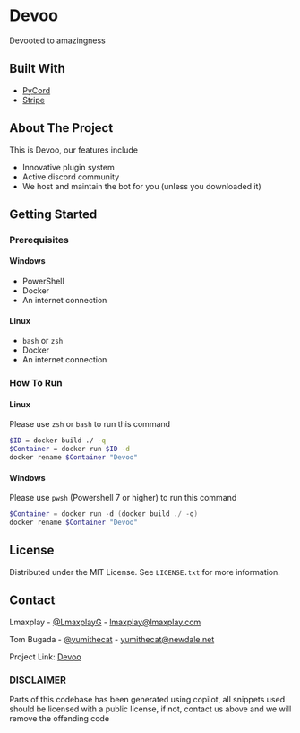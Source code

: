 # Devoo

Devooted to amazingness

## Built With

- [PyCord](https://github.com/Pycord-Development/pycord)
- [Stripe](https://stripe.com/)

## About The Project

This is Devoo, our features include

- Innovative plugin system
- Active discord community
- We host and maintain the bot for you (unless you downloaded it)

## Getting Started

### Prerequisites

#### Windows

- PowerShell
- Docker
- An internet connection

#### Linux

- `bash` or `zsh`
- Docker
- An internet connection

### How To Run

#### Linux

Please use `zsh` or `bash` to run this command

```sh
$ID = docker build ./ -q
$Container = docker run $ID -d
docker rename $Container "Devoo"
```

#### Windows

Please use `pwsh` (Powershell 7 or higher) to run this command

```ps1
$Container = docker run -d (docker build ./ -q)
docker rename $Container "Devoo"
```

## License

Distributed under the MIT License. See `LICENSE.txt` for more information.

## Contact

Lmaxplay - [@LmaxplayG](https://github.com/LmaxplayG) - lmaxplay@lmaxplay.com

Tom Bugada - [@yumithecat](https://github.com/yumithecat) - yumithecat@newdale.net

Project Link: [Devoo](https://github.com/LmaxplayG/Devoo)

### DISCLAIMER

Parts of this codebase has been generated using copilot, all snippets used should be licensed with a public license, if not, contact us above and we will remove the offending code
